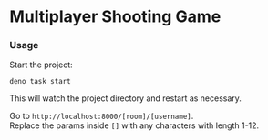 # Multiplayer Shooting Game

### Usage

Start the project:

```
deno task start
```

This will watch the project directory and restart as necessary.

Go to `http://localhost:8000/[room]/[username]`.<br />
Replace the params inside `[]` with any characters with length 1-12.
